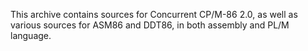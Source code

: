 This archive contains sources for Concurrent CP/M-86 2.0, as well as various sources for ASM86 and DDT86, in both assembly and PL/M language.